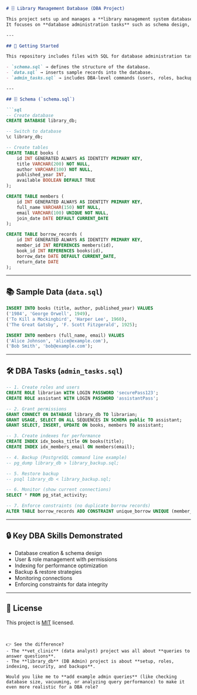 ````markdown
# 🗄️ Library Management Database (DBA Project)

This project sets up and manages a **library management system database**.  
It focuses on **database administration tasks** such as schema design, indexing, user roles, permissions, and backups.

---

## 📖 Getting Started

This repository includes files with SQL for database administration tasks:

- `schema.sql` → defines the structure of the database.  
- `data.sql` → inserts sample records into the database.  
- `admin_tasks.sql` → includes DBA-level commands (users, roles, backups, indexing, etc.).  

---

## 🗄️ Schema (`schema.sql`)

```sql
-- Create database
CREATE DATABASE library_db;

-- Switch to database
\c library_db;

-- Create tables
CREATE TABLE books (
    id INT GENERATED ALWAYS AS IDENTITY PRIMARY KEY,
    title VARCHAR(200) NOT NULL,
    author VARCHAR(100) NOT NULL,
    published_year INT,
    available BOOLEAN DEFAULT TRUE
);

CREATE TABLE members (
    id INT GENERATED ALWAYS AS IDENTITY PRIMARY KEY,
    full_name VARCHAR(150) NOT NULL,
    email VARCHAR(100) UNIQUE NOT NULL,
    join_date DATE DEFAULT CURRENT_DATE
);

CREATE TABLE borrow_records (
    id INT GENERATED ALWAYS AS IDENTITY PRIMARY KEY,
    member_id INT REFERENCES members(id),
    book_id INT REFERENCES books(id),
    borrow_date DATE DEFAULT CURRENT_DATE,
    return_date DATE
);
````

---

## 📚 Sample Data (`data.sql`)

```sql
INSERT INTO books (title, author, published_year) VALUES
('1984', 'George Orwell', 1949),
('To Kill a Mockingbird', 'Harper Lee', 1960),
('The Great Gatsby', 'F. Scott Fitzgerald', 1925);

INSERT INTO members (full_name, email) VALUES
('Alice Johnson', 'alice@example.com'),
('Bob Smith', 'bob@example.com');
```

---

## 🛠 DBA Tasks (`admin_tasks.sql`)

```sql
-- 1. Create roles and users
CREATE ROLE librarian WITH LOGIN PASSWORD 'securePass123';
CREATE ROLE assistant WITH LOGIN PASSWORD 'assistantPass';

-- 2. Grant permissions
GRANT CONNECT ON DATABASE library_db TO librarian;
GRANT USAGE, SELECT ON ALL SEQUENCES IN SCHEMA public TO assistant;
GRANT SELECT, INSERT, UPDATE ON books, members TO assistant;

-- 3. Create indexes for performance
CREATE INDEX idx_books_title ON books(title);
CREATE INDEX idx_members_email ON members(email);

-- 4. Backup (PostgreSQL command line example)
-- pg_dump library_db > library_backup.sql;

-- 5. Restore backup
-- psql library_db < library_backup.sql;

-- 6. Monitor (show current connections)
SELECT * FROM pg_stat_activity;

-- 7. Enforce constraints (no duplicate borrow records)
ALTER TABLE borrow_records ADD CONSTRAINT unique_borrow UNIQUE (member_id, book_id, borrow_date);
```

---

## 🔒 Key DBA Skills Demonstrated

* Database creation & schema design
* User & role management with permissions
* Indexing for performance optimization
* Backup & restore strategies
* Monitoring connections
* Enforcing constraints for data integrity

---

## 📝 License

This project is [MIT](./LICENSE) licensed.

```


👉 See the difference?  
- The **vet_clinic** (data analyst) project was all about **queries to answer questions**.  
- The **library_db** (DB Admin) project is about **setup, roles, indexing, security, and backups**.  

Would you like me to **add example admin queries** (like checking database size, vacuuming, or analyzing query performance) to make it even more realistic for a DBA role?
```

